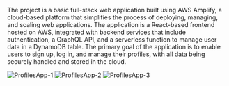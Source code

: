 The project is a basic full-stack web application built using AWS Amplify, a cloud-based platform that simplifies the process of deploying, managing, and scaling web applications. The application is a React-based frontend hosted on AWS, integrated with backend services that include authentication, a GraphQL API, and a serverless function to manage user data in a DynamoDB table. The primary goal of the application is to enable users to sign up, log in, and manage their profiles, with all data being securely handled and stored in the cloud.

![ProfilesApp-1](https://github.com/user-attachments/assets/11eee150-c5c9-4e2c-9e70-954daa642ea5)
![ProfilesApp-2](https://github.com/user-attachments/assets/c73a6c8b-3552-442a-814a-2b552bad786a)
![ProfilesApp-3](https://github.com/user-attachments/assets/ab89a2ef-ce8b-4193-bf43-80112c010f32)
